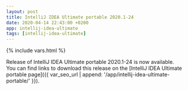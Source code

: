 ```yaml
---
layout: post
title: IntelliJ IDEA Ultimate portable 2020.1-24
date: 2020-04-14 22:43:00 +0200
app: intellij-idea-ultimate
tags: [intellij-idea-ultimate]
---
```

{% include vars.html %}

Release of IntelliJ IDEA Ultimate portable 2020.1-24 is now available.<br />
You can find links to download this release on the [IntelliJ IDEA Ultimate portable page]({{ var_seo_url | append: '/app/intellij-idea-ultimate-portable/' }}).
